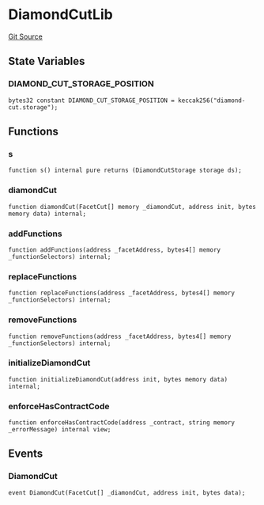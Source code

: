 # DiamondCutLib
[Git Source](https://github.com/thrackle-io/rules-protocol/blob/4f7789968960e18493ff0b85b09856f12969daac/src/diamond/core/DiamondCut/DiamondCutLib.sol)


## State Variables
### DIAMOND_CUT_STORAGE_POSITION

```solidity
bytes32 constant DIAMOND_CUT_STORAGE_POSITION = keccak256("diamond-cut.storage");
```


## Functions
### s


```solidity
function s() internal pure returns (DiamondCutStorage storage ds);
```

### diamondCut


```solidity
function diamondCut(FacetCut[] memory _diamondCut, address init, bytes memory data) internal;
```

### addFunctions


```solidity
function addFunctions(address _facetAddress, bytes4[] memory _functionSelectors) internal;
```

### replaceFunctions


```solidity
function replaceFunctions(address _facetAddress, bytes4[] memory _functionSelectors) internal;
```

### removeFunctions


```solidity
function removeFunctions(address _facetAddress, bytes4[] memory _functionSelectors) internal;
```

### initializeDiamondCut


```solidity
function initializeDiamondCut(address init, bytes memory data) internal;
```

### enforceHasContractCode


```solidity
function enforceHasContractCode(address _contract, string memory _errorMessage) internal view;
```

## Events
### DiamondCut

```solidity
event DiamondCut(FacetCut[] _diamondCut, address init, bytes data);
```

